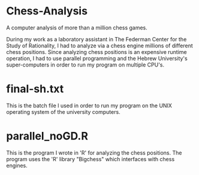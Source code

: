 # Chess-Analysis
A computer analysis of more than a million chess games.

During my work as a laboratory assistant in The Federman Center for the Study of Rationality, I had to analyze via a chess engine millions of different chess positions. Since 
analyzing chess positions is an expensive runtime operation, I had to use parallel programming and the Hebrew University's super-computers in order to run my program on multiple
CPU's.

# final-sh.txt
This is the batch file I used in order to run my program on the UNIX operating system of the university computers.

# parallel_noGD.R
This is the program I wrote in 'R' for analyzing the chess positions. The program uses the 'R' library "Bigchess" which interfaces with chess engines. 
